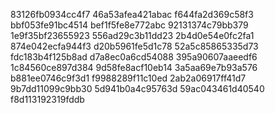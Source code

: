 83126fb0934cc4f7
46a53afea421abac
f644fa2d369c58f3
bbf053fe91bc4514
bef1f5fe8e772abc
92131374c79bb379
1e9f35bf23655923
556ad29c3b11dd23
2b4d0e54e0fc2fa1
874e042ecfa944f3
d20b5961fe5d1c78
52a5c85865335d73
fdc183b4f125b8ad
d7a8ec0a6cd54088
395a90607aaeedf6
1c84560ce897d384
9d58fe8acf10eb14
3a5aa69e7b93a576
b881ee0746c9f3d1
f9988289f11c10ed
2ab2a06917ff41d7
9b7dd11099c9bb30
5d941b0a4c95763d
59ac043461d40540
f8d113192319fddb
